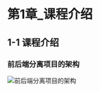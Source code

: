 # 第1章_课程介绍

## 1-1 课程介绍

### 前后端分离项目的架构

![前后端分离项目的架构](https://img.mukewang.com/szimg/5cf873ef00016c1c19201080.jpg)
